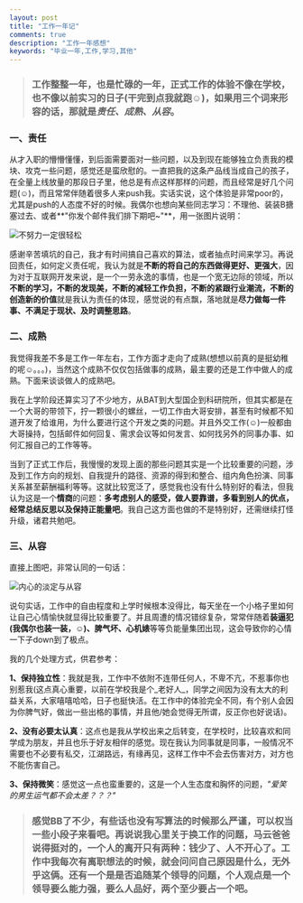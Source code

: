 ```yaml
---
layout: post
title: "工作一年记"
comments: true
description: "工作一年感想"
keywords: "毕业一年,工作,学习,其他"
---
```


>### **工作整整一年，也是忙碌的一年，正式工作的体验不像在学校，也不像以前实习的日子(干完到点我就跑☺)，如果用三个词来形容的话，那就是**_责任、成熟、从容_。

### **一、责任**

从才入职的懵懵懂懂，到后面需要面对一些问题，以及到现在能够独立负责我的模块、攻克一些问题，感觉还是蛮欣慰的。一直把我的这条产品线当成自己的孩子，在全量上线放量的那段日子里，他总是有点这样那样的问题，而且经常是好几个问题(☺)，而且常常伴随着很多人来push我。实话实说，这个体验是非常poor的，尤其是push的人态度不好的时候。我偶尔也想向某些同志学习：不理他、装装B搪塞过去、或者**"你发个邮件我们排下期吧~"**，用一张图片说明：

![不努力一定很轻松](https://luminarytian.github.io/images/不努力一定很轻松.JPG) 

感谢辛苦填坑的自己，我才有时间搞自己喜欢的算法，或者抽点时间来学习。再说回责任，如何定义责任呢，我认为就是**不断的将自己的东西做得更好、更强大**，因为对于互联网开发来说，是一个一劳永逸的事情，也是一个宽无边际的领域，所以**不断的学习，不断的发现美，不断的减轻工作负担，不断的紧跟行业潮流，不断的创造新的价值**就是我认为责任的体现，感觉说的有点飘，落地就是**尽力做每一件事、不满足于现状、及时调整思路**。

### **二、成熟**

我觉得我差不多是工作一年左右，工作方面才走向了成熟(想想以前真的是挺幼稚的呢☺。。。)，当然这个成熟不仅仅包括做事的成熟，最主要的还是工作中做人的成熟。下面来谈谈做人的成熟吧。

我在上学阶段还算实习了不少地方，从BAT到大型国企到科研院所，但其实都是在一个大哥的带领下，拧一颗很小的螺丝，一切工作由大哥安排，甚至有时候都不知道开发了给谁用，为什么要进行这个开发之类的问题。并且外交工作(☺)一般都由大哥操持，包括邮件如何回复、需求会议等如何发言、如何找另外的同事办事、如何汇报自己的工作等等。

当到了正式工作后，我慢慢的发现上面的那些问题其实是一个比较重要的问题，涉及到工作方向的规划、自我提升的路径、资源的得到和整合、组内角色扮演、同事关系甚至薪酬福利等等。这就比较宽泛了，感觉我也没有什么特别好的看法，但我认为这是一个**情商**的问题：**多考虑别人的感受，做人要靠谱，多看到别人的优点，经常总结反思以及保持正能量吧**。我自己这方面也做的不是特别好，还需继续打怪升级，诸君共勉吧。

### **三、从容**

直接上图吧，非常认同的一句话：

![内心的淡定与从容](https://luminarytian.github.io/images/内心的淡定与从容.JPG) 

说句实话，工作中的自由程度和上学时候根本没得比，每天坐在一个小格子里如何让自己心情愉快就显得比较重要了。并且周遭的情况错综复杂，常常伴随着**装逼犯(我偶尔也装一装，☺)、脾气坏、心机婊**等等负能量集团出现，这会导致你的心情一下子down到了极点。

我的几个处理方式，供君参考：

**1、保持独立性**：我就是我，工作中不依附不连带任何人，不卑不亢，不惹事你也别惹我(这点真心重要，以前在学校我是个_老好人_，同学之间因为没有太大的利益关系，大家嘻嘻哈哈，日子也挺快活。在工作中的体验完全不同，有个别人会因为你脾气好，做出一些出格的事情，并且他/她会觉得无所谓，反正你也好说话)。

**2、没有必要太认真**：这点也是我从学校出来之后转变，在学校时，比较喜欢和同学成为朋友，并且也乐于好友相伴的感觉。现在我认为同事就是同事，一般情况不需要也不必要有私交，江湖路远，有缘再见，这样工作中不会去伤害对方，对方也不能伤害自己。

**3、保持微笑**：感觉这一点也蛮重要的，这是一个人生态度和胸怀的问题，_"爱笑的男生运气都不会太差？？？"_

>### 感觉BB了不少，有些话也没有写算法的时候那么严谨，可以权当一些小段子来看吧。再说说我心里关于换工作的问题，马云爸爸说得挺对的，一个人的离开只有两种：钱少了、人不开心了。工作中我每次有离职想法的时候，就会问问自己原因是什么，无外乎这俩。还有一个是是否追随某个领导的问题，个人观点是一个领导要么能力强，要么人品好，两个至少要占一个吧。